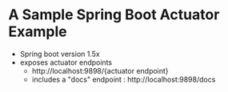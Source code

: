 # A Sample Spring Boot Actuator Example
 - Spring boot version 1.5x
 - exposes actuator endpoints 
      - http://localhost:9898/{actuator endpoint}
      - includes a "docs" endpoint : http://localhost:9898/docs

 
 